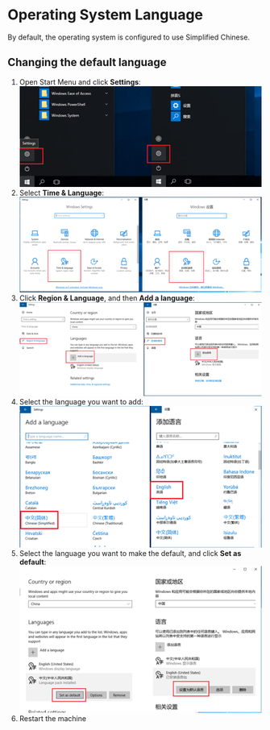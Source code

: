 # Operating System Language

By default, the operating system is configured to use Simplified Chinese.

## Changing the default language

1. Open Start Menu and click __Settings__:  
![](/docs/img/os_lang_settings.png)
1. Select __Time & Language__:  
![](/docs/img/os_lang_time_lang.png)
1. Click __Region & Language__, and then __Add a language__:  
![](/docs/img/os_lang_region_add.png)
1. Select the language you want to add:  
![](/docs/img/os_lang_add.png)
1. Select the language you want to make the default, and click __Set as default__:  
![](/docs/img/os_lang_default.png)
1. Restart the machine